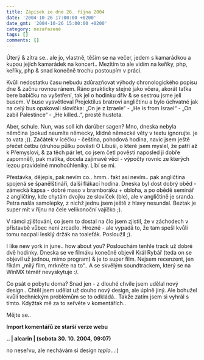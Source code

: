 ```yaml
---
title: Zápisek ze dne 26. října 2004
date: '2004-10-26 17:00:00 +0200'
date_gmt: '2004-10-26 15:00:00 +0200'
category: nezařazené
tags: []
comments: []
---
```

<p>Úterý &amp; zítra se.. ale jo, vlastně, těším se na večer, jedem s kamarádkou a kupou jejích kamarádek  na koncert.. Mezitím to ale vidím na keříky, php, keříky, php &amp; snad konečně trochu postoupím v práci.</p>
<p>Kvůli nedostatku času nebudu zdůrazňovat výhody chronologického popisu dne &amp; začnu rovnou ránem.  Ráno prakticky stejné jako včera, akorát taťka bere babičku na vyšetření, tak jel o hodinku dřív &amp;  se sestrou jsme jeli busem. V buse vysvětloval Projektilus bratrovi angličtinu a bylo úchvatné jak na celý bus  opakovali slovíčka: &bdquo;On je z Izraele&ldquo; - &bdquo;He is from Israel&ldquo; - &bdquo;On zabil Palestince&ldquo;  - &bdquo;He killed..&ldquo;, prostě hustota.</p>
<p>Aber, schule. Nun, was soll ich darúber sagen? Mno, dneska nebyla němčina (pokud neumíte německy, klidně  německé věty v textu ignorujte. je to vata ;)). Začátek v ícéčku - čeština, pohodová hodina, navíc jsem ještě  přečet četbu (druhou půlku pověsti O Libuši, o které jsem myslel, že patří až k Přemyslovi, &amp; za těch pár let,  co jsem četl pověsti naposled ji dobře zapomněl), pak matika, docela zajímavé věci - výpočty rovnic ze kterých lezou  pravidelné mnohoúhleníky. Líbí se mi.</p>
<p>Přestávka, dějepis, pak nevím co.. hmm.. fakt asi nevím.. pak angličtina spojená se španělštináři, další  flákací hodina. Dneska byl dost dobrý oběd - zámecká kapsa - dobré maso v bramboráku + obloha, a po obědě seminář  z angličtiny, kde chytám dvojku ze slovíček (ble), ale v angličtině je sranda. Petra našla samolepky,  z nichž jednu jsem ještě z hlavy nesundal. Beztak je super mít v říjnu na čele velikonoční vajíčko ;).</p>
<p>V rámci zjišťování, co jsem to dostal na člo jsem zjistil, že v záchodech v přístavbě vůbec není zrcadlo.  Hrozné - ale vypadá to, že tam spešl kvůli tomu nacpali lesklý držák na toaleťák. Posloužil ;).</p>
<p>I like new york in june.. how about you? Poslouchám tenhle track už dobré dvě hodinky. Dneska se ve filmáku  konečně objevil Král Rybář (teda on se objevil už jednou, mimo program) &amp; je to super film. Nejsem recenzent,  jen říkám &bdquo;milý film, mrkněte na to&ldquo;.. A se skvělým soundtrackem, který se na WinMX téměř nevyskytuje :/.</p>
<p>Co psát o pobytu doma? Snad jen - z dlouhé chvíle jsem udělal nový design.. Chtěl jsem udělat už douho nový  design, ale úplně jiný. Ale bohužel kvůli technickým problémům se to odkládá.. Takže zatím jsem si vyhrál s tímto.  Kdyžtak mě za to seřvěte v komentářích..</p>
<p>Mějte se..</p>
<div class="import-komentaru">
<p><strong>Import komentářů ze starší verze webu</strong></p>
<div class="comment">
<p style="font-weight:bold"><span class="compredmet">..</span> | <span class="comname">alcarin</span> | (sobota&nbsp;30.&nbsp;10.&nbsp;2004,&nbsp;09:07)</p>
<p>no neseřvu, ale nechávám si design <em>teplo</em>...:) </p>
</div>
</div>
